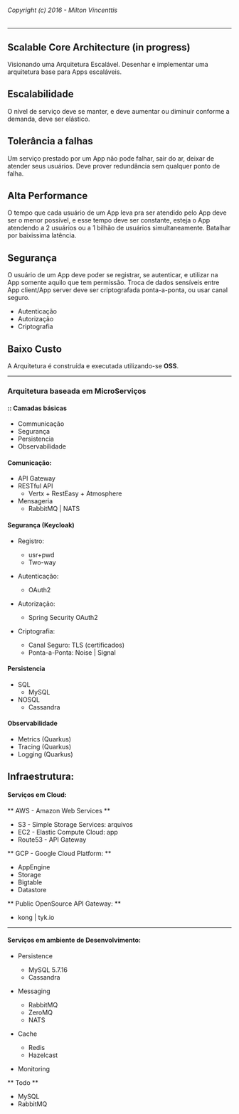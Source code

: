###### Copyright (c) 2016 - Milton Vincenttis
---
## Scalable Core Architecture (in progress)
Visionando uma Arquitetura Escalável.
Desenhar e implementar uma arquitetura base para Apps escaláveis.

## Escalabilidade
O nível de serviço deve se manter, e deve aumentar ou diminuir conforme a demanda, deve ser elástico.

## Tolerância a falhas
Um serviço prestado por um App não pode falhar, sair do ar, deixar de atender seus usuários. Deve prover redundância sem qualquer ponto de falha.

## Alta Performance
O tempo que cada usuário de um App leva pra ser atendido pelo App deve ser o menor possível, e esse tempo deve ser constante, esteja o App atendendo a 2 usuários ou a 1 bilhão de usuários simultaneamente. Batalhar por baixissima latência.

## Segurança
O usuário de um App deve poder se registrar, se autenticar, e utilizar na App somente aquilo que tem permissão.
Troca de dados sensíveis entre App client/App server deve ser criptografada ponta-a-ponta, ou usar canal seguro.

 * Autenticação
 * Autorização
 * Criptografia


## Baixo Custo
A Arquitetura é construída e executada utilizando-se **OSS**.

---

### Arquitetura baseada em MicroServiços
#### :: Camadas básicas

* Communicação
* Segurança
* Persistencia
* Observabilidade

#### Comunicação:
  * API Gateway
  * RESTful API
    * Vertx + RestEasy + Atmosphere
  * Mensageria
    * RabbitMQ | NATS
  
#### Segurança (Keycloak)
* Registro:
	* usr+pwd
	* Two-way
* Autenticação:
	* OAuth2

* Autorização:
	* Spring Security OAuth2

* Criptografia:
	* Canal Seguro: TLS (certificados)
	* Ponta-a-Ponta: Noise | Signal
	
#### Persistencia
* SQL
  * MySQL
* NOSQL
  * Cassandra

#### Observabilidade
* Metrics    	(Quarkus)
* Tracing	(Quarkus)
* Logging	(Quarkus)
  
## Infraestrutura:

#### Serviços em Cloud:

** AWS - Amazon Web Services **
  * S3  - Simple Storage Services: arquivos
  * EC2 - Elastic Compute Cloud: app
  * Route53 - API Gateway

** GCP - Google Cloud Platform: **
  * AppEngine
  * Storage
  * Bigtable
  * Datastore
  
** Public OpenSource API Gateway: **
  * kong | tyk.io

---

#### Serviços em ambiente de Desenvolvimento:
  * Persistence
	* MySQL 5.7.16
	* Cassandra
	  
  * Messaging
	* RabbitMQ
	* ZeroMQ
	* NATS
  
  * Cache
	* Redis
	* Hazelcast

  * Monitoring	

** Todo **
  * MySQL
  * RabbitMQ     
